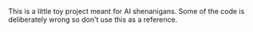 This is a little toy project meant for AI shenanigans. Some of the code is deliberately wrong so don't use this as a reference.
